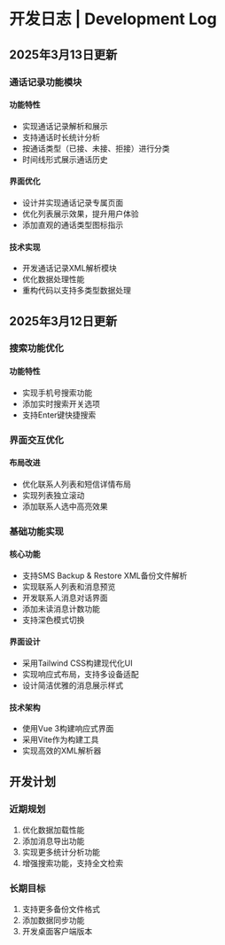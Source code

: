# 开发日志 | Development Log

## 2025年3月13日更新

### 通话记录功能模块

#### 功能特性
- 实现通话记录解析和展示
- 支持通话时长统计分析
- 按通话类型（已接、未接、拒接）进行分类
- 时间线形式展示通话历史

#### 界面优化
- 设计并实现通话记录专属页面
- 优化列表展示效果，提升用户体验
- 添加直观的通话类型图标指示

#### 技术实现
- 开发通话记录XML解析模块
- 优化数据处理性能
- 重构代码以支持多类型数据处理

## 2025年3月12日更新

### 搜索功能优化

#### 功能特性
- 实现手机号搜索功能
- 添加实时搜索开关选项
- 支持Enter键快捷搜索

### 界面交互优化

#### 布局改进
- 优化联系人列表和短信详情布局
- 实现列表独立滚动
- 添加联系人选中高亮效果

### 基础功能实现

#### 核心功能
- 支持SMS Backup & Restore XML备份文件解析
- 实现联系人列表和消息预览
- 开发联系人消息对话界面
- 添加未读消息计数功能
- 支持深色模式切换

#### 界面设计
- 采用Tailwind CSS构建现代化UI
- 实现响应式布局，支持多设备适配
- 设计简洁优雅的消息展示样式

#### 技术架构
- 使用Vue 3构建响应式界面
- 采用Vite作为构建工具
- 实现高效的XML解析器

## 开发计划

### 近期规划
1. 优化数据加载性能
2. 添加消息导出功能
3. 实现更多统计分析功能
4. 增强搜索功能，支持全文检索

### 长期目标
1. 支持更多备份文件格式
2. 添加数据同步功能
3. 开发桌面客户端版本